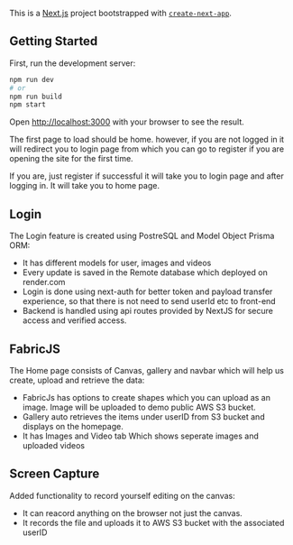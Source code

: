 This is a [Next.js](https://nextjs.org/) project bootstrapped with [`create-next-app`](https://github.com/vercel/next.js/tree/canary/packages/create-next-app).

## Getting Started

First, run the development server:

```bash
npm run dev
# or
npm run build
npm start

```

Open [http://localhost:3000](http://localhost:3000) with your browser to see the result.

The first page to load should be home. however, if you are not logged in it will redirect you to login page from which you can go to register if you are opening the site for the first time.

If you are, just register if successful it will take you to login page and after logging in. It will take you to home page.

## Login

The Login feature is created using PostreSQL and Model Object Prisma ORM:

- It has different models for user, images and videos
- Every update is saved in the Remote database which deployed on render.com
- Login is done using next-auth for better token and payload transfer experience, so that there is not need to send userId etc to front-end
- Backend is handled using api routes provided by NextJS for secure access and verified access.

## FabricJS

The Home page consists of Canvas, gallery and navbar which will help us create, upload and retrieve the data:

- FabricJs has options to create shapes which you can upload as an image. Image will be uploaded to demo public AWS S3 bucket.
- Gallery auto retrieves the items under userID from S3 bucket and displays on the homepage.
- It has Images and Video tab Which shows seperate images and uploaded videos

## Screen Capture

Added functionality to record yourself editing on the canvas: 

- It can reacord anything on the browser not just the canvas.
- It records the file and uploads it to AWS S3 bucket with the associated userID
